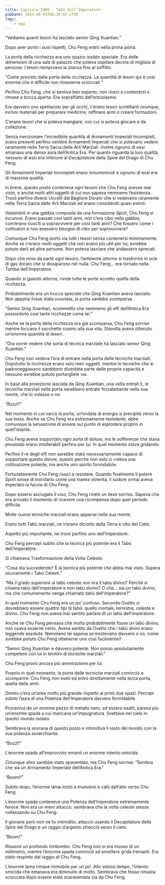 ```yaml
---
title: Capitolo 2088 - Tabù dell’Imperatore
pubDate: 2024-08-05T08:36:02.279Z
tags:
    - mga
---
```



“Vediamo quanti tesori ha lasciato senior Qing Xuantian.”

Dopo aver porto i suoi rispetti, Chu Feng entrò nella prima porta.

La porta della ricchezza era uno spazio isolato speciale. Era delle dimensioni di una sala di palazzo che poteva ospitare decine di migliaia di persone. I tesori riempivano la stanza fino al soffitto.

“Come previsto dalla porta della ricchezza. La quantità di tesori qui è così enorme che è difficile non rimanerne scioccati.”

Perfino Chu Feng, che si sentiva ben esperto, non riuscì a contenersi e rimase a bocca aperta. Era sopraffatto dall’entusiasmo.

Era davvero uno spettacolo per gli occhi, c’erano tesori scintillanti ovunque, inclusi materiali per preparare medicine, raffinare armi o creare formazioni.

C’erano tesori che si poteva mangiare, con cui si poteva giocare e da collezione.

Senza menzionare l’incredibile quantità di Armamenti Imperiali Incompleti, erano presenti perfino ventitré Armamenti Imperiali che si potevano vedere raramente nella Terra Sacra delle Arti Marziali. Inoltre ognuno di essi emanava una densa aura dell’Antica Era. Per quanto riguarda la loro qualità, nessuno di essi era inferiore al Decapitatore delle Spire del Drago di Chu Feng.

Gli Armamenti Imperiali incompleti erano innumerevoli e ognuno di essi era di massima qualità.

In breve, questo posto conteneva ogni tesoro che Chu Feng avesse mai visto, e anche molti altri oggetti di cui non sapeva nemmeno l’esistenza. Trovò perfino diversi Uccelli dal Bagliore Dorato che si vedevano raramente nella Terra Sacra delle Arti Marziali ed erano considerati quasi estinti.

Vedendoli in una gabbia composta da una formazione Spirit, Chu Feng si incuriosì. Erano passati così tanti anni, non c’era cibo nella gabbia, com’erano riusciti a sopravvivere per così tanti anni? Che fossero come i coltivatori e non avessero bisogno di cibo per sopravvivere?


Comunque Chu Feng portò via tutti i tesori senza contenersi minimamente. Anche se c’erano molti oggetti che non erano più utili per lui, avrebbe potuto darli ad altre persone. Non poteva lasciare che andassero sprecati.

Dopo che mise da parte ogni tesoro, l’ambiente attorno si trasformò in scie di gas dorato che si dissiparono nel nulla. Chu Feng… era tornato nella Tomba dell’Imperatore.

Quando si guardò attorno, rivide tutte le porte eccetto quella della ricchezza.

Probabilmente era un trucco speciale che Qing Xuantian aveva lasciato. Non appena fosse stata svuotata, la porta sarebbe scomparsa.

“Senior Qing Xuantian, scommetto che nemmeno gli elfi dell’Antica Era possiedono così tante ricchezze come lei.”

Anche se la porta della ricchezza era già scomparsa, Chu Feng sorrise mentre toccava il sacchetto cosmo alla sua vita. Stavolta aveva ottenuto un’enorme quantità di tesori.

“Ora vorrei vedere che sorta di tecnica marziale ha lasciato senior Qing Xuantian.”

Chu Feng non vedeva l’ora di entrare nella porta delle tecniche marziali. Dopotutto le ricchezze erano solo meri oggetti, mentre le tecniche che si padroneggiavano sarebbero diventate parte delle proprie capacità e nessuno avrebbe potuto portargliele via.

In base alla proiezione lasciata da Qing Xuantian, una volta entrati lì, le tecniche marziali nella porta sarebbero entrate forzatamente nella sua mente, che lo volesse o no.

“Buzz!!”

Nel momento in cui varcò la porta, un’ondata di energia si precipitò verso la sua testa. Anche se Chu Feng era estremamente resistente, ebbe comunque la sensazione di essere sul punto di esplodere proprio in quell’istante.

Chu Feng aveva sopportato ogni sorta di dolore, ma le sofferenze che stava provando erano intollerabili perfino per lui. In quel momento stava gridando.

Perfino il re degli elfi non sarebbe stato necessariamente capace di sopportare questo dolore, questo perché non solo ci voleva una coltivazione potente, ma anche uno spirito formidabile.

Fortunatamente Chu Feng riuscì a resistere. Quando finalmente il potere Spirit smise di inondarlo come una marea violenta, il sudore ormai aveva imperlato la faccia di Chu Feng.

Dopo essersi asciugato il viso, Chu Feng rivelò un lieve sorriso. Sapeva che era arrivato il momento di ricevere una ricompensa dopo quel periodo difficile.

Molte nuove tecniche marziali erano apparse nella sua mente.

Erano tutti Tabù marziali, ce n’erano diciotto della Terra e otto del Cielo.

Aspetto più importante, ne trovò perfino uno dell’Imperatore.

Chu Feng percepì subito che la tecnica più potente era il Tabù dell’Imperatore.

Si chiamava Trasformazione della Volta Celeste.

“Cosa sta succedendo? È la tecnica più potente che abbia mai visto. Supera sicuramente i Tabù Celesti.”

“Ma il grado superiore al tabù celeste non era il tabù divino? Perché si chiama tabù dell’imperatore e non tabù divino? O che… sia un tabù divino, ma che comunemente venga chiamato tabù dell’imperatore?”

In quel momento Chu Feng era un po’ confuso. Secondo Ovetto ci dovrebbero essere quattro tipi di tabù: quello mortale, terrestre, celeste e divino. Chu Feng non aveva mai sentito parlare di un tabù dell’imperatore.

Anche se Chu Feng pensava che molto probabilmente fosse un tabù divino, non osava esserne certo. Aveva sentito da Ovetto che i tabù divini erano leggende assolute. Nemmeno lei sapeva se esistevano davvero o no, come avrebbe potuto Chu Feng ottenerne uno così facilmente?

“Senior Qing Xuantian è davvero potente. Non posso assolutamente competere con lui in termini di tecniche marziali.”

Chu Feng provò ancora più ammirazione per lui.

Proprio in quel momento, la porta delle tecniche marziali cominciò a scomparire. Chu Feng non esitò ed entrò direttamente nella terza porta, quella delle armi.

Dentro c’era un’area molto più grande rispetto ai primi due spazi. Percepì subito l’aura di una Potenza dell’Imperatore davvero formidabile.

Proveniva da un enorme pezzo di metallo nero, ad essere esatti, pareva più un’enorme spada a cui mancava un’impugnatura. Svettava nel cielo in questo mondo isolato.

Sembrava la sovrana di questo posto e intimidiva il resto del mondo con la sua potenza soverchiante.

“Buzz!!”

L’enorme spada all’improvviso emanò un enorme intento omicida.

Chiunque altro sarebbe stato spaventato, ma Chu Feng sorrise: “Sembra che sia un Armamento Imperiale dell’Antica Era.”

“Boom!!”

Subito dopo, l’enorme lama iniziò a muoversi e calò dall’alto verso Chu Feng.

L’enorme spada conteneva una Potenza dell’Imperatore estremamente feroce. Non era un mero attacco, sembrava che la volta celeste stesse collassando su Chu Feng.

Il giovane però non ne fu intimidito, attaccò usando il Decapitatore delle Spire del Drago e un raggio d’argento sfrecciò verso il cielo.

“Boom!”

Risuonò un profondo rimbombo. Chu Feng non si era mosso di un millimetro, mentre l’enorme spada cominciò ad emettere grida tremanti. Era stato respinto dal raggio di Chu Feng.

L’enorme lama rimase immobile per un po’. Allo stesso tempo, l’intento omicida che emanava era diminuito di molto. Sembrava che fosse rimasta scioccata dopo essere stata scaraventata via da Chu Feng.


